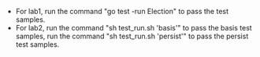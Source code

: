 + For lab1, run the command "go test -run Election" to pass the test samples.
+ For lab2, run the command "sh test_run.sh 'basis'" to pass the basis test samples, run the command "sh test_run.sh 'persist'" to pass the persist test samples.
